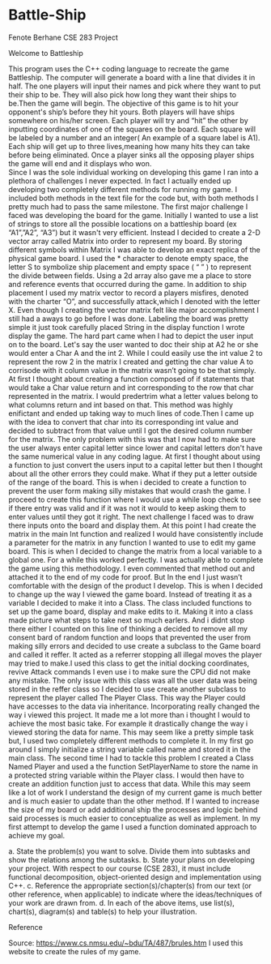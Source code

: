 # Battle-Ship
Fenote Berhane
CSE 283 Project 


Welcome to Battleship

This program uses the C++ coding language to recreate the game Battleship. The computer will generate a board with a line that divides it in half. The one players will input their names and pick where they want to put their ship to be. They will also pick how long they want their ships to be.Then the game will begin. 
The objective of this game is to hit your opponent's ship’s before they hit yours.
Both players will have ships somewhere on his/her screen.  Each player will try and “hit” the other by inputting coordinates of one of the squares on the board. Each square will be labeled by a number and an integer( An example of a square label is A1).  Each ship will get up to three lives,meaning how many hits they can take before being eliminated. Once a player sinks all the opposing player ships the game will end and it displays who won.   
	Since I was the sole individual working on developing this game I ran into a plethora of challenges I never expected. In fact I actually ended up developing two completely different methods for running my game. I included both methods in the text file for the code but, with both methods I pretty much had to pass the same milestone. 
The first major challenge I faced was developing the board for the game. Initially I wanted to use a list of strings to store all the possible locations on a battleship board (ex “A1”,”A2”, “A3”)  but it wasn't very efficient. Instead I decided to create a 2-D vector array called Matrix into order to represent my board. By storing different symbols within Matrix I was able to develop an exact replica of the physical game board. I used the * character to denote empty space, the letter S to symbolize ship placement and empty space ( “ ” ) to  represent the divide between fields. Using a 2d array also gave me a place to store and reference events that occurred during the game. In addition to ship placement I used my matrix vector to record a players misfires, denoted with the charter “O”, and successfully attack,which I denoted with the letter X. Even though I creating the vector matrix felt like major accomplishment I still had a aways to go before I was done.
 Labeling the board was pretty simple it just took carefully placed String in the display function I wrote display the game. The hard part came when I had to depict the user input on to the board. Let's say the user wanted to doc their ship at A2 he or she would enter a Char A and the int 2. While I could easily use the int value 2 to represent the row 2 in the matrix I created  and getting the char value A to corrisode with it column value in the matrix wasn’t going to be that simply. At first I thought about creating a function composed of if  statements that would take a Char value return and int corresponding to the row that char represented in the matrix. I would predertrim what a letter values belong to what columns return and int based on that. This method was highly enifictant and ended up taking way to much lines of code.Then I came up with the idea to convert that char into its corresponding int value and decided to subtract from that value until I got the desired column number for the matrix. The only problem with this was that I now had to make sure the user always enter capital letter since lower and capital letters don't have the same numerical value in any coding lague.  At first I thought about using a function to just convert the users input to a capital letter but then I thought about all the other errors they could make. What if they put a letter outside of the range of the board. This is when i decided  to create a function to prevent the user form making silly mistakes that would crash the game. I proceed to create this function where I would use a while loop check to see if there entry was valid and if it was not it would  to keep asking them to enter values until they got it right.
The next challenge I faced was to draw there inputs onto the board and display them. At this point I had create the matrix in the main Int function and realized I would have consistently  include a parameter for the matrix in any function I wanted to use to edit my game board. This is when I decided to change the matrix from a local variable to a global one. For a while this worked perfectly. I was actually able to complete the game using this methodology. I even commented that method out and attached it to the end of my code for proof. But In the end I just wasn’t comfortable with the design of the product I develop. 
This is when I decided to change up the way I viewed the game board. Instead of treating it as a variable I decided to make it into a Class. The class included functions to set up the game board, display and make edits to it. Making it into a class made picture what steps to take next so much earlers. 
And i didnt stop there either I counted on this line of thinking a decided to remove all my consent bard of random function and loops that prevented the user from making silly errors and decided to use create a subclass to the Game board and called it reffer. It acted as a referrer stopping all illegal moves the player may tried to make.I used this class to get the initial docking coordinates, revive Attack commands I even use i to make sure the CPU did not make any mistake. The only issue with this class was all the user data was being stored in the reffer class so I decided to use create another subclass to represent the player called The Player Class. This way the Player could have accesses to the data via inheritance. Incorporating really changed the way i viewed this project. It made me a lot more than i thought I would to achieve the most basic take. For example it drastically change the way i viewed storing the data for name. 
This may seem like a pretty simple task but, I used two completely different methods to complete it. In my first go around I simply initialize a string variable called name and stored it in the main class. The second time I had to tackle this problem I created a Class Named Player and used a the function SetPlayerName to store the name in a protected string variable within the Player class. I would then have to create an addition function just to access that data. While this may seem like a lot of work I understand the design of my current game is much better and is much easier to update than the other method. If I wanted to increase the size of my board or add additional ship the processes and logic behind said processes is much easier to conceptualize as well as implement. 
	In my first attempt to develop the game I used a function dominated approach to achieve my goal. 


a. State the problem(s) you want to solve. Divide them into subtasks and show the relations among the subtasks. b. State your plans on developing your project. With respect to our course (CSE 283), it must include functional decomposition, object-oriented design and implementation using C++. c. Reference the appropriate section(s)/chapter(s) from our text (or other reference, when applicable) to indicate where the ideas/techniques of your work are drawn from. d. In each of the above items, use list(s), chart(s), diagram(s) and table(s) to help your illustration.










Reference

Source: https://www.cs.nmsu.edu/~bdu/TA/487/brules.htm 
I used this website to create the rules of my game.
